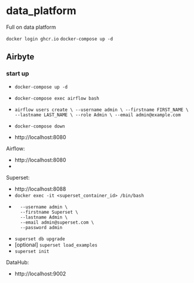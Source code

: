 # data_platform
Full on data platform

`docker login ghcr.io`
`docker-compose up -d`

## Airbyte
### start up
- `docker-compose up -d`
- `docker-compose exec airflow bash`
- `airflow users create \
  --username admin \
  --firstname FIRST_NAME \
  --lastname LAST_NAME \
  --role Admin \
  --email admin@example.com
`
- `docker-compose down`

- http://localhost:8080

Airflow: 
- http://localhost:8080
- 

Superset: 
- http://localhost:8088
- `docker exec -it <superset_container_id> /bin/bash`
- ```superset fab create-admin \
    --username admin \
    --firstname Superset \
    --lastname Admin \
    --email admin@superset.com \
    --password admin
  ```
- `superset db upgrade`
- [optional] `superset load_examples`
- `superset init`



DataHub: 
- http://localhost:9002